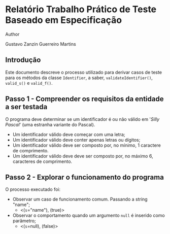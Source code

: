 # Relatório Trabalho Prático de Teste Baseado em Especificação

<!-- #### Método para adição de números inteiros muito, muito grandes -->

Author

Gustavo Zanzin Guerreiro Martins


## Introdução

Este documento descreve o processo utilizado para derivar casos de teste para os métodos da classe `Identifier`, a saber, `validateIdentifier()`, `valid_s()` e `valid_f()`.


## Passo 1 - Compreender os requisitos da entidade a ser testada

O programa deve determinar se um identificador é ou não 
válido em '_Silly Pascal_' (uma estranha variante do Pascal).

- Um identificador válido deve começar com uma letra;
- Um identificador válido deve conter apenas letras ou dígitos;
- Um identificador válido deve ser composto por, no mínimo, 1 caractere de comprimento.
- Um identificador válido deve deve ser composto por, no máximo 6, caracteres de comprimento.

## Passo 2 - Explorar o funcionamento do programa

O processo executado foi:

- Observar um caso de funcionamento comum. Passando a string "name";
    - <(`s`="name"), (true)>
- Observar o comportamento quando um argumento `null` é inserido como parâmetro;
    - <(`s`=null), (false)>